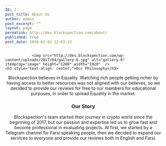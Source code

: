 ```yaml
---
ID: 2
post_title: About Us
author: admin
post_excerpt: ""
layout: page
permalink: http://dev.blockspection.com/about/
published: true
post_date: 2018-02-02 22:03:32
---
```


				<img src="http://dev.blockspection.com/wp-content/uploads/2017/04/gallery-6.jpg" alt="gallery-6" itemprop="image" height="1280" width="1920"  />
	<h3 style="text-align: center;">Our Philosophy</h3>
<p style="text-align: center;">Blockspection believes in Equality. Watching rich people getting richer by having access to better resources was not aligned with our believes, so we decided to provide our reviews for free to our members for educational purposes, in order to spread Equality in the market.</p>
	<h3 style="text-align: center;">Our Story</h3>
<p style="text-align: center;">Blockspection's team started their journey in crypto world since the beginning of 2017, but our passion and expertise led us to grow fast and become professional in evaluating projects. At first, we started by a Telegram channel for Farsi speaking people, then we decided to expand our services to everyone and provide our reviews both in English and Farsi.</p>
<p>&nbsp;</p>